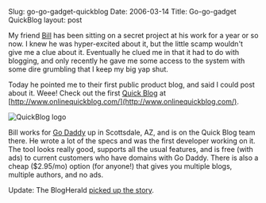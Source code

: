 Slug: go-go-gadget-quickblog
Date: 2006-03-14
Title: Go-go-gadget QuickBlog
layout: post

My friend [Bill](http://bbrown.info) has been sitting on a secret project at his work for a year or so now. I knew he was hyper-excited about it, but the little scamp wouldn&#39;t give me a clue about it. Eventually he clued me in that it had to do with blogging, and only recently he gave me some access to the system with some dire grumbling that I keep my big yap shut.

Today he pointed me to their first public product blog, and said I could post about it. Weee! Check out the first [Quick Blog](http://www.godaddy.com/gdshop/blog/landing.asp) at [http://www.onlinequickblog.com/](http://www.onlinequickblog.com/).

<img alt="QuickBlog logo" class="at-xid-6a010534988cd3970b0120a5b362cc970c" id="image2279" src="https://steveivy.typepad.com/.a/6a010534988cd3970b0120a5b362cc970c-pi" />

Bill works for [Go Daddy](http://godaddy.com) up in Scottsdale, AZ, and is on the Quick Blog team there. He wrote a lot of the specs and was the first developer working on it. The tool looks really good, supports all the usual features, and is free (with ads) to current customers who have domains with Go Daddy. There is also a cheap ($2.95/mo) option (for anyone!) that gives you multiple blogs, multiple authors, and no ads.

Update: The BlogHerald [picked up the story](http://www.blogherald.com/2006/03/14/godaddy-launches-quickblogging/).
